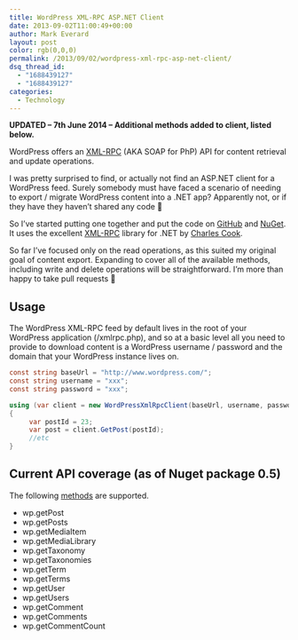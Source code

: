 ```yaml
---
title: WordPress XML-RPC ASP.NET Client
date: 2013-09-02T11:00:49+00:00
author: Mark Everard
layout: post
color: rgb(0,0,0)
permalink: /2013/09/02/wordpress-xml-rpc-asp-net-client/
dsq_thread_id:
  - "1688439127"
  - "1688439127"
categories:
  - Technology
---
```

**UPDATED &#8211; 7th June 2014 &#8211; Additional methods added to client, listed below.**

WordPress offers an <a title="WordPress XML-RPC Support" href="http://codex.wordpress.org/XML-RPC_Support" target="_blank">XML-RPC</a> (AKA SOAP for PhP) API for content retrieval and update operations.

I was pretty surprised to find, or actually not find an ASP.NET client for a WordPress feed. Surely somebody must have faced a scenario of needing to export / migrate WordPress content into a .NET app? Apparently not, or if they have they haven&#8217;t shared any code 🙁

So I&#8217;ve started putting one together and put the code on <a title="POSSIBLE.WordPress.XmlRpcClient source code on GitHub" href="https://github.com/markeverard/POSSIBLE.WordPress.XmlRpcClient" target="_blank">GitHub</a> and <a title="POSSIBLE.WordPress.XmlRpcClient on NuGet" href="http://www.nuget.org/packages/POSSIBLE.WordPress.XmlRpcClient/" target="_blank">NuGet</a>. It uses the excellent <a title="A client and server XML-RPC library for .Net available on NuGet" href="http://www.nuget.org/packages/xmlrpcnet/" target="_blank">XML-RPC</a> library for .NET by <a title="Cook Computing" href="http://www.cookcomputing.com/blog/" target="_blank">Charles Cook</a>.

So far I&#8217;ve focused only on the read operations, as this suited my original goal of content export. Expanding to cover all of the available methods, including write and delete operations will be straightforward. I&#8217;m more than happy to take pull requests 🙂

## Usage
The WordPress XML-RPC feed by default lives in the root of your WordPress application (/xmlrpc.php), and so at a basic level all you need to provide to download content is a WordPress username / password and the domain that your WordPress instance lives on.

~~~csharp
const string baseUrl = "http://www.wordpress.com/";
const string username = "xxx";
const string password = "xxx";

using (var client = new WordPressXmlRpcClient(baseUrl, username, password))
{
     var postId = 23;
     var post = client.GetPost(postId);
     //etc
}
~~~

## Current API coverage (as of Nuget package 0.5)

The following <a title="XML-RPC WordPress API" href="http://codex.wordpress.org/XML-RPC_WordPress_API" target="_blank">methods</a> are supported.

* wp.getPost
* wp.getPosts
* wp.getMediaItem
* wp.getMediaLibrary
* wp.getTaxonomy
* wp.getTaxonomies
* wp.getTerm
* wp.getTerms
* wp.getUser
* wp.getUsers
* wp.getComment
* wp.getComments
* wp.getCommentCount